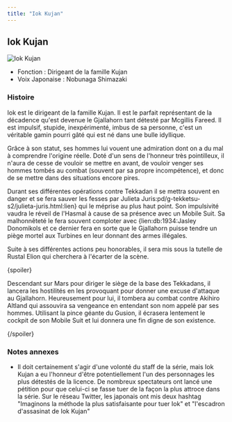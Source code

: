```yaml
---
title: "Iok Kujan"
---
```


Iok Kujan
---------


![Iok Kujan](/images/stories/saga/g-tekketsu-s2/persos/ioch-kujan.png)


* Fonction : Dirigeant de la famille Kujan
* Voix Japonaise : Nobunaga Shimazaki


### Histoire


Iok est le dirigeant de la famille Kujan. Il est le parfait représentant de la décadence qu'est devenue le Gjallahorn tant détesté par Mcgillis Fareed. Il est impulsif, stupide, inexpérimenté, imbus de sa personne, c'est un véritable gamin pourri gâté qui est né dans une bulle idyllique. 


Grâce à son statut, ses hommes lui vouent une admiration dont on a du mal à comprendre l'origine réelle. Doté d'un sens de l'honneur très pointilleux, il n'aura de cesse de vouloir se mettre en avant, de vouloir venger ses hommes tombés au combat (souvent par sa propre incompétence), et donc de se mettre dans des situations encore pires. 


Durant ses différentes opérations contre Tekkadan il se mettra souvent en danger et se fera sauver les fesses par Julieta Juris:pd/g-tekketsu-s2/julieta-juris.html:lien} qui le méprise au plus haut point. Son impulsivité vaudra le réveil de l'Hasmal à cause de sa présence avec un Mobile Suit. Sa malhonnêteté le fera souvent comploter avec {lien:db:1934:Jasley Donomikols et ce dernier fera en sorte que le Gjallahorn puisse tendre un piège mortel aux Turbines en leur donnant des armes illégales. 


Suite à ses différentes actions peu honorables, il sera mis sous la tutelle de Rustal Elion qui cherchera à l'écarter de la scène. 


{spoiler}


Descendant sur Mars pour diriger le siège de la base des Tekkadans, il lancera les hostilités en les provoquant pour donner une excuse d'attaque au Gjallahorn. Heureusement pour lui, il tombera au combat contre Akihiro Altland qui assouvira sa vengeance en entendant son nom appelé par ses hommes. Utilisant la pince géante du Gusion, il écrasera lentement le cockpit de son Mobile Suit et lui donnera une fin digne de son existence.


{/spoiler}


### Notes annexes


* Il doit certainement s'agir d'une volonté du staff de la série, mais Iok Kujan a eu l'honneur d'être potentiellement l'un des personnages les plus détestés de la licence. De nombreux spectateurs ont lancé une pétition pour que celui-ci se fasse tuer de la façon la plus attroce dans la série. Sur le réseau Twitter, les japonais ont mis deux hashtag "Imaginons la méthode la plus satisfaisante pour tuer Iok" et "l'escadron d'assasinat de Iok Kujan"



